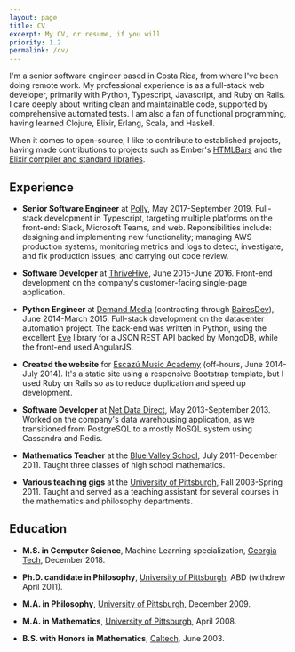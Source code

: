```yaml
---
layout: page
title: CV
excerpt: My CV, or resume, if you will
priority: 1.2
permalink: /cv/
---
```


I'm a senior software engineer based in Costa Rica, from where I've been doing remote work.  My professional experience is as
a full-stack web developer, primarily with Python, Typescript, Javascript, and Ruby on Rails.  I care deeply about writing
clean and maintainable code, supported by comprehensive automated tests.  I am also a fan of functional programming,
having learned Clojure, Elixir, Erlang, Scala, and Haskell.
   
When it comes to open-source, I like to contribute to established projects, having made contributions to projects such
as Ember's [HTMLBars](http://github.com/tildeio/htmlbars) and the
[Elixir compiler and standard libraries](https://github.com/elixir-lang/elixir).
  
## Experience

* **Senior Software Engineer** at [Polly](https://polly.ai), May 2017-September 2019.
Full-stack development in Typescript, targeting multiple platforms on the front-end: Slack, Microsoft Teams, and web.
Reponsibilities include:
designing and implementing new functionality;
managing AWS production systems;
monitoring metrics and logs to detect, investigate, and fix production issues;
and carrying out code review.


* **Software Developer** at [ThriveHive](http://thrivehive.com), June 2015-June 2016.  Front-end development
on the company's customer-facing single-page application.

* **Python Engineer** at [Demand Media](http://www.demandmedia.com) (contracting through 
[BairesDev](http://bairesdev.com)), June 2014-March 2015.  Full-stack development on the datacenter automation
project.  The back-end was written in Python, using the excellent [Eve](https://github.com/nicolaiarocci/eve) library
for a JSON REST API backed by MongoDB, while the front-end used AngularJS.

* **Created the website** for [Escazú Music Academy](http://www.escazumusic.com) (off-hours, June 2014-July 2014).  It's a static
site using a responsive Bootstrap template, but I used Ruby on Rails so as to reduce duplication and speed up 
development.

* **Software Developer** at [Net Data Direct](http://netdatadirect.com), May 2013-September 2013.  Worked on the 
company's data warehousing application, as we transitioned from PostgreSQL to a mostly NoSQL system using Cassandra and
Redis.

* **Mathematics Teacher** at the [Blue Valley School](http://www.bluevalley.ed.cr/), July 2011-December 2011.  Taught
three classes of high school mathematics.

* **Various teaching gigs** at the [University of Pittsburgh](https://www.pitt.edu), Fall 2003-Spring 2011.  Taught and served as a teaching
assistant for several courses in the mathematics and philosophy departments. 

## Education

* **M.S. in Computer Science**, Machine Learning specialization, [Georgia Tech](https://gatech.edu), December 2018.

* **Ph.D. candidate in Philosophy**, [University of Pittsburgh](https://www.pitt.edu), ABD (withdrew April 2011).

* **M.A. in Philosophy**, [University of Pittsburgh](https://www.pitt.edu), December 2009.

* **M.A. in Mathematics**, [University of Pittsburgh](https://www.pitt.edu), April 2008.

* **B.S. with Honors in Mathematics**, [Caltech](https://www.caltech.edu), June 2003.
